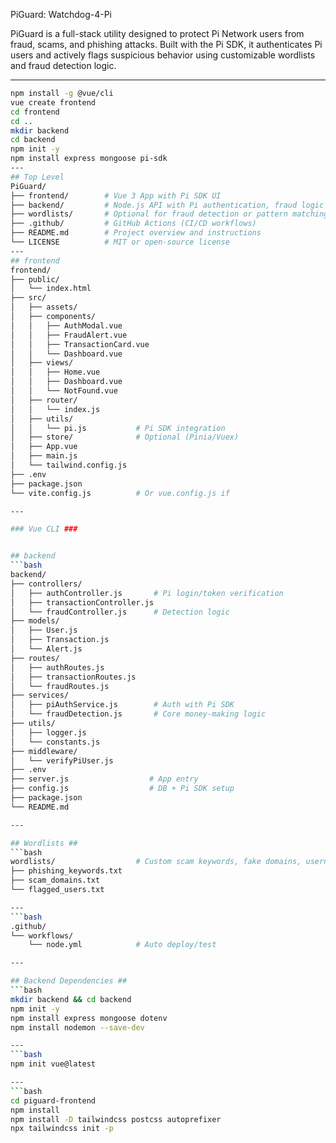 PiGuard: Watchdog-4-Pi

PiGuard is a full-stack utility designed to protect Pi Network users from fraud, scams, and phishing attacks. Built with the Pi SDK, it authenticates Pi users and actively flags suspicious behavior using customizable wordlists and fraud detection logic.

---
```bash
npm install -g @vue/cli
vue create frontend
cd frontend
cd ..
mkdir backend
cd backend
npm init -y
npm install express mongoose pi-sdk
---
## Top Level
PiGuard/
├── frontend/        # Vue 3 App with Pi SDK UI
├── backend/         # Node.js API with Pi authentication, fraud logic
├── wordlists/       # Optional for fraud detection or pattern matching
├── .github/         # GitHub Actions (CI/CD workflows)
├── README.md        # Project overview and instructions
└── LICENSE          # MIT or open-source license
---
## frontend 
frontend/
├── public/
│   └── index.html
├── src/
│   ├── assets/
│   ├── components/
│   │   ├── AuthModal.vue
│   │   ├── FraudAlert.vue
│   │   ├── TransactionCard.vue
│   │   └── Dashboard.vue
│   ├── views/
│   │   ├── Home.vue
│   │   ├── Dashboard.vue
│   │   └── NotFound.vue
│   ├── router/
│   │   └── index.js
│   ├── utils/
│   │   └── pi.js           # Pi SDK integration
│   ├── store/              # Optional (Pinia/Vuex)
│   ├── App.vue
│   ├── main.js
│   └── tailwind.config.js
├── .env
├── package.json
└── vite.config.js          # Or vue.config.js if 

---

### Vue CLI ###


## backend
```bash
backend/
├── controllers/
│   ├── authController.js       # Pi login/token verification
│   ├── transactionController.js
│   └── fraudController.js      # Detection logic
├── models/
│   ├── User.js
│   ├── Transaction.js
│   └── Alert.js
├── routes/
│   ├── authRoutes.js
│   ├── transactionRoutes.js
│   └── fraudRoutes.js
├── services/
│   ├── piAuthService.js        # Auth with Pi SDK
│   └── fraudDetection.js       # Core money-making logic
├── utils/
│   ├── logger.js
│   └── constants.js
├── middleware/
│   └── verifyPiUser.js
├── .env
├── server.js                  # App entry
├── config.js                  # DB + Pi SDK setup
├── package.json
└── README.md

---

## Wordlists ##
```bash
wordlists/                  # Custom scam keywords, fake domains, usernames, etc.
├── phishing_keywords.txt
├── scam_domains.txt
└── flagged_users.txt

---
```bash
.github/
└── workflows/
    └── node.yml            # Auto deploy/test

---

## Backend Dependencies ##
```bash
mkdir backend && cd backend
npm init -y
npm install express mongoose dotenv
npm install nodemon --save-dev

---
```bash
npm init vue@latest

---
```bash
cd piguard-frontend
npm install
npm install -D tailwindcss postcss autoprefixer
npx tailwindcss init -p
